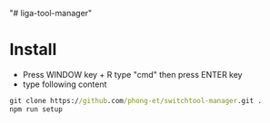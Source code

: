 "# liga-tool-manager" 
# Install
- Press WINDOW key + R type "cmd" then press ENTER key
- type following content
```bat
git clone https://github.com/phong-et/switchtool-manager.git .
npm run setup
```